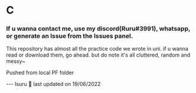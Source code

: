 # C


### If u wanna contact me, use my discord(Ruru#3991), whatsapp, or generate an Issue from the Issues panel.

This repository has almost all the practice code we wrote in uni. 
if u wanna read or download them, go ahead. 
but do note it's all cluttered, random and messy~

Pushed from local PF folder

--- Isuru 👋
last updated on 19/06/2022

